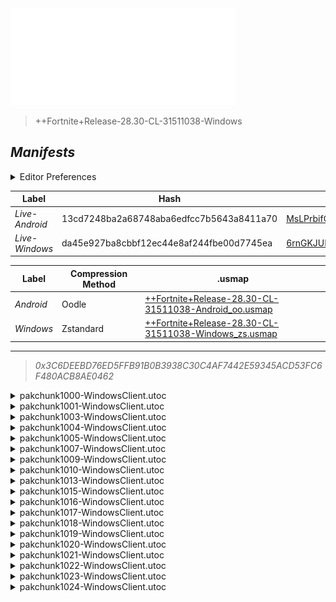 <a href="#manifests">
  <img style="pointer-events: none" src="https://raw.githubusercontent.com/Tectors/fn-archive/master/.github/source/dependents/gen.28.30.svg" width="360" height="155"\>
</a>

 >  
  
  > ++Fortnite+Release-28.30-CL-31511038-Windows

## *Manifests*
<details>
  <summary>Editor Preferences</summary>

 > 
    ((Value="0x8699F17A17A87C9466ECA3F81BE09913DFC2FE255B8A5DBA38CF3DD38E53DFF5",Guid="00AD98CD646E51F9064470AF81753C60"),(Value="0x9C46C4BDFB9A4A9A006CBDBA22D1560E79BC2E8CCD6701F04631EA904036D9A9",Guid="067A969CF775754BBFE2E44B015E62FA"),(Value="0xBF5B024ABB2023441B359FB8BF99659705B59FB33D75A817E06B3163BFE847FE",Guid="0D8B24BCF7F9C0293FFE1264A5D05613"),(Value="0xEAD2C49B505363CF86A369140A1B2334442464972C377D682F0DC0A2BC31A6D4",Guid="18657B021FD5011618877BD5D709EB51"),(Value="0x0CD70C9B012C3B6F80F940371E036D67DC0FA9755895A52B9E845515DF667881",Guid="1F8BD07EA3FA0CE93BFD036C920C9ED7"),(Value="0xE301ADF532F3EFF72E9240CCB41ED8F0766F8B47D734330BB1D0ACEA4F7C38CF",Guid="3AD37E40514304F7789E17FEBF4E4C68"),(Value="0x600E84282284F93207A275EEBD2E03DEC1060977F26834C2B1604CD745400CBE",Guid="5F65B98450A9DB7EAD3BD81AFC3B9247"),(Value="0x3C4B82E8686B9B50DC2AE329D9BE2309E443594E8D574BA8A34B2ABB08082749",Guid="8FA260F3D15A59A4DC39757B8F982367"),(Value="0x44C9DBA9B951880EBE257C8D98DFF3D72A8C6DD28290B9EEA4CBEC9B5729A127",Guid="9AEA6E7C6885D6E9A1E71E1C1D660FE6"),(Value="0x172AE3FA64FACD009F036B6F22ACE6D6534CD9D98DF31B6F66CFC08ABCFD6438",Guid="A504A381A11922EACD522BAB09F60577"),(Value="0xD9EDA39EDE6280C49EBDCE1F32E9D015BBBF11F477351A3137050B52D1FDD437",Guid="BE4F0BD53F53B4B8E570EEBF8829D35A"),(Value="0xFD66B6526BE2D5EA1FE2580DC774DA0C48B9B897D0421A180EBF365775799B59",Guid="C11DB2552EF4F3974E331EC72026EFBA"),(Value="0xE62FA5F7F9EB86523494FB1ED6BFEA0AAAB64F82F87EAFCAFDAFA9EC3F4F1621",Guid="D02365ADD1205D3E408F2C1EDF520907"),(Value="0x7E675BCCD37C32FD5E6B1FC70EB0FE9E3B78A402D656BB625306C58264F43735",Guid="D345D95CF72A6C367ED8F9E0A52F1C76"),(Value="0xCD31ADC93617CC65325C8B48E903A8E2846BDC1AB9D38D7669D06B62DE099B77",Guid="D80CDC979BC760ECC941D3E40C7B6CD2"),(Value="0x818F84AB701462A03A1E1BFB3A663AB8F11EF4F27BE88D60A00C57FD8DDB00B6",Guid="D825771F72189E14464845D8BD1AB447"),(Value="0x5F149D17C16F53A4CF98C8366452DCC4F5C5CA89B7B3921C0E9485CFCADC75F4",Guid="DB982042FC23E63A912CF079BB11B4D7"),(Value="0xE3184D2A84AEA64E662D762492D696616337348975B358927667D5230CBD31ED",Guid="E4873B9E0B86905E8654D93E9279743E"),(Value="0x6898410A5ED7720BA8053E222B07BA12E117FF77D9B3EF9BDF0165E50516A78D",Guid="F418C01DC7E0766DCA8D731E61DE5748"))
</details>

| Label | Hash | Route |
| - | - | - |
| *Live-Android* | 13cd7248ba2a68748aba6edfcc7b5643a8411a70 | [MsLPrbifCpWz-2JnL0KySgGuvnwL9Q](https://github.com/Tectors/fn-archive/blob/master/manifests/MsLPrbifCpWz-2JnL0KySgGuvnwL9Q.manifest) |
| *Live-Windows* | da45e927ba8cbbf12ec44e8af244fbe00d7745ea | [6rnGKJUE4ZR1wE8YbEipgborM43rVQ](https://github.com/Tectors/fn-archive/blob/master/manifests/6rnGKJUE4ZR1wE8YbEipgborM43rVQ.manifest) |


| Label | Compression Method | .usmap |
| - | - | - |
| *Android* | Oodle | [++Fortnite+Release-28.30-CL-31511038-Android_oo.usmap](https://github.com/Tectors/fn-archive/blob/master/manifests/mappings/++Fortnite+Release-28.30-CL-31511038-Android_oo.usmap) |
| *Windows* | Zstandard | [++Fortnite+Release-28.30-CL-31511038-Windows_zs.usmap](https://github.com/Tectors/fn-archive/blob/master/manifests/mappings/++Fortnite+Release-28.30-CL-31511038-Windows_zs.usmap) |

---

> *0x3C6DEEBD76ED5FFB91B0B3938C30C4AF7442E59345ACD53FC6F480ACB8AE0462*

<details>
  <summary>pakchunk1000-WindowsClient.utoc</summary>

 > 
    0x8699F17A17A87C9466ECA3F81BE09913DFC2FE255B8A5DBA38CF3DD38E53DFF5
    KEYCHAIN: 00AD98CD646E51F9064470AF81753C60:hpnxeheofJRm7KP4G+CZE9/C/iVbil26OM89045T3/U=

  <img src="https://raw.githubusercontent.com/Tectors/fn-archive/master/.github/source/dependents/referred/EID_Prosper.svg" width="100"> 
</details>

<details>
  <summary>pakchunk1001-WindowsClient.utoc</summary>

 > 
    0x9C46C4BDFB9A4A9A006CBDBA22D1560E79BC2E8CCD6701F04631EA904036D9A9
    KEYCHAIN: 067A969CF775754BBFE2E44B015E62FA:nEbEvfuaSpoAbL26ItFWDnm8LozNZwHwRjHqkEA22ak=

  </details>

<details>
  <summary>pakchunk1003-WindowsClient.utoc</summary>

 > 
    0xBF5B024ABB2023441B359FB8BF99659705B59FB33D75A817E06B3163BFE847FE
    KEYCHAIN: 0D8B24BCF7F9C0293FFE1264A5D05613:v1sCSrsgI0QbNZ+4v5lllwW1n7M9dagX4GsxY7/oR/4=

  <img src="https://raw.githubusercontent.com/Tectors/fn-archive/master/.github/source/dependents/referred/Wrap_SpeedDial.svg" width="100"> <img src="https://raw.githubusercontent.com/Tectors/fn-archive/master/.github/source/dependents/referred/Pickaxe_SpeedDial.svg" width="100"> <img src="https://raw.githubusercontent.com/Tectors/fn-archive/master/.github/source/dependents/referred/LoadingScreen_Sparks_SpeedDial.svg" width="100"> <img src="https://raw.githubusercontent.com/Tectors/fn-archive/master/.github/source/dependents/referred/Emoji_S28_Sparks_SpeedDial.svg" width="100"> <img src="https://raw.githubusercontent.com/Tectors/fn-archive/master/.github/source/dependents/referred/EID_SpeedDial_Mask.svg" width="100"> <img src="https://raw.githubusercontent.com/Tectors/fn-archive/master/.github/source/dependents/referred/EID_SpeedDial.svg" width="100"> <img src="https://raw.githubusercontent.com/Tectors/fn-archive/master/.github/source/dependents/referred/Character_SpeedDialBattle.svg" width="100"> <img src="https://raw.githubusercontent.com/Tectors/fn-archive/master/.github/source/dependents/referred/Character_SpeedDial.svg" width="100"> <img src="https://raw.githubusercontent.com/Tectors/fn-archive/master/.github/source/dependents/referred/Backpack_SpeedDialBattle.svg" width="100"> 
</details>

<details>
  <summary>pakchunk1004-WindowsClient.utoc</summary>

 > 
    0xEAD2C49B505363CF86A369140A1B2334442464972C377D682F0DC0A2BC31A6D4
    KEYCHAIN: 18657B021FD5011618877BD5D709EB51:6tLEm1BTY8+Go2kUChsjNEQkZJcsN31oLw3AorwxptQ=

  <img src="https://raw.githubusercontent.com/Tectors/fn-archive/master/.github/source/dependents/referred/Pickaxe_SlowBurn.svg" width="100"> <img src="https://raw.githubusercontent.com/Tectors/fn-archive/master/.github/source/dependents/referred/Backpack_SlowBurn.svg" width="100"> 
</details>

<details>
  <summary>pakchunk1005-WindowsClient.utoc</summary>

 > 
    0x0CD70C9B012C3B6F80F940371E036D67DC0FA9755895A52B9E845515DF667881
    KEYCHAIN: 1F8BD07EA3FA0CE93BFD036C920C9ED7:DNcMmwEsO2+A+UA3HgNtZ9wPqXVYlaUrnoRVFd9meIE=

  <img src="https://raw.githubusercontent.com/Tectors/fn-archive/master/.github/source/dependents/referred/EID_Destiny.svg" width="100"> 
</details>

<details>
  <summary>pakchunk1007-WindowsClient.utoc</summary>

 > 
    0xE301ADF532F3EFF72E9240CCB41ED8F0766F8B47D734330BB1D0ACEA4F7C38CF
    KEYCHAIN: 3AD37E40514304F7789E17FEBF4E4C68:4wGt9TLz7/cukkDMtB7Y8HZvi0fXNDMLsdCs6k98OM8=

  <img src="https://raw.githubusercontent.com/Tectors/fn-archive/master/.github/source/dependents/referred/Pickaxe_FastCheetah.svg" width="100"> <img src="https://raw.githubusercontent.com/Tectors/fn-archive/master/.github/source/dependents/referred/EID_FastCheetah.svg" width="100"> <img src="https://raw.githubusercontent.com/Tectors/fn-archive/master/.github/source/dependents/referred/Character_FastCheetah.svg" width="100"> <img src="https://raw.githubusercontent.com/Tectors/fn-archive/master/.github/source/dependents/referred/Backpack_FastCheetah.svg" width="100"> 
</details>

<details>
  <summary>pakchunk1009-WindowsClient.utoc</summary>

 > 
    0x600E84282284F93207A275EEBD2E03DEC1060977F26834C2B1604CD745400CBE
    KEYCHAIN: 5F65B98450A9DB7EAD3BD81AFC3B9247:YA6EKCKE+TIHonXuvS4D3sEGCXfyaDTCsWBM10VADL4=

  <img src="https://raw.githubusercontent.com/Tectors/fn-archive/master/.github/source/dependents/referred/EID_Affection.svg" width="100"> 
</details>

<details>
  <summary>pakchunk1010-WindowsClient.utoc</summary>

 > 
    0x3C4B82E8686B9B50DC2AE329D9BE2309E443594E8D574BA8A34B2ABB08082749
    KEYCHAIN: 8FA260F3D15A59A4DC39757B8F982367:PEuC6Ghrm1DcKuMp2b4jCeRDWU6NV0uoo0squwgIJ0k=

  <img src="https://raw.githubusercontent.com/Tectors/fn-archive/master/.github/source/dependents/referred/EID_Delirious.svg" width="100"> 
</details>

<details>
  <summary>pakchunk1013-WindowsClient.utoc</summary>

 > 
    0x44C9DBA9B951880EBE257C8D98DFF3D72A8C6DD28290B9EEA4CBEC9B5729A127
    KEYCHAIN: 9AEA6E7C6885D6E9A1E71E1C1D660FE6:RMnbqblRiA6+JXyNmN/z1yqMbdKCkLnupMvsm1cpoSc=

  <img src="https://raw.githubusercontent.com/Tectors/fn-archive/master/.github/source/dependents/referred/EID_Resonant.svg" width="100"> 
</details>

<details>
  <summary>pakchunk1015-WindowsClient.utoc</summary>

 > 
    0x172AE3FA64FACD009F036B6F22ACE6D6534CD9D98DF31B6F66CFC08ABCFD6438
    KEYCHAIN: A504A381A11922EACD522BAB09F60577:Fyrj+mT6zQCfA2tvIqzm1lNM2dmN8xtvZs/Airz9ZDg=

  <img src="https://raw.githubusercontent.com/Tectors/fn-archive/master/.github/source/dependents/referred/EID_Undead.svg" width="100"> 
</details>

<details>
  <summary>pakchunk1016-WindowsClient.utoc</summary>

 > 
    0xD9EDA39EDE6280C49EBDCE1F32E9D015BBBF11F477351A3137050B52D1FDD437
    KEYCHAIN: BE4F0BD53F53B4B8E570EEBF8829D35A:2e2jnt5igMSevc4fMunQFbu/EfR3NRoxNwULUtH91Dc=

  <img src="https://raw.githubusercontent.com/Tectors/fn-archive/master/.github/source/dependents/referred/EID_Repetition.svg" width="100"> 
</details>

<details>
  <summary>pakchunk1017-WindowsClient.utoc</summary>

 > 
    0xFD66B6526BE2D5EA1FE2580DC774DA0C48B9B897D0421A180EBF365775799B59
    KEYCHAIN: C11DB2552EF4F3974E331EC72026EFBA:/Wa2Umvi1eof4lgNx3TaDEi5uJfQQhoYDr82V3V5m1k=

  <img src="https://raw.githubusercontent.com/Tectors/fn-archive/master/.github/source/dependents/referred/EID_Medicinal.svg" width="100"> 
</details>

<details>
  <summary>pakchunk1018-WindowsClient.utoc</summary>

 > 
    0xE62FA5F7F9EB86523494FB1ED6BFEA0AAAB64F82F87EAFCAFDAFA9EC3F4F1621
    KEYCHAIN: D02365ADD1205D3E408F2C1EDF520907:5i+l9/nrhlI0lPse1r/qCqq2T4L4fq/K/a+p7D9PFiE=

  <img src="https://raw.githubusercontent.com/Tectors/fn-archive/master/.github/source/dependents/referred/EID_Camouflage.svg" width="100"> 
</details>

<details>
  <summary>pakchunk1019-WindowsClient.utoc</summary>

 > 
    0x7E675BCCD37C32FD5E6B1FC70EB0FE9E3B78A402D656BB625306C58264F43735
    KEYCHAIN: D345D95CF72A6C367ED8F9E0A52F1C76:fmdbzNN8Mv1eax/HDrD+njt4pALWVrtiUwbFgmT0NzU=

  <img src="https://raw.githubusercontent.com/Tectors/fn-archive/master/.github/source/dependents/referred/EID_Goodbye_Upbeat.svg" width="100"> 
</details>

<details>
  <summary>pakchunk1020-WindowsClient.utoc</summary>

 > 
    0xCD31ADC93617CC65325C8B48E903A8E2846BDC1AB9D38D7669D06B62DE099B77
    KEYCHAIN: D80CDC979BC760ECC941D3E40C7B6CD2:zTGtyTYXzGUyXItI6QOo4oRr3Bq50412adBrYt4Jm3c=

  <img src="https://raw.githubusercontent.com/Tectors/fn-archive/master/.github/source/dependents/referred/Character_BestDressedFNCS.svg" width="100"> 
</details>

<details>
  <summary>pakchunk1021-WindowsClient.utoc</summary>

 > 
    0x818F84AB701462A03A1E1BFB3A663AB8F11EF4F27BE88D60A00C57FD8DDB00B6
    KEYCHAIN: D825771F72189E14464845D8BD1AB447:gY+Eq3AUYqA6Hhv7OmY6uPEe9PJ76I1goAxX/Y3bALY=

  <img src="https://raw.githubusercontent.com/Tectors/fn-archive/master/.github/source/dependents/referred/EID_Darling.svg" width="100"> 
</details>

<details>
  <summary>pakchunk1022-WindowsClient.utoc</summary>

 > 
    0x5F149D17C16F53A4CF98C8366452DCC4F5C5CA89B7B3921C0E9485CFCADC75F4
    KEYCHAIN: DB982042FC23E63A912CF079BB11B4D7:XxSdF8FvU6TPmMg2ZFLcxPXFyom3s5IcDpSFz8rcdfQ=

  </details>

<details>
  <summary>pakchunk1023-WindowsClient.utoc</summary>

 > 
    0xE3184D2A84AEA64E662D762492D696616337348975B358927667D5230CBD31ED
    KEYCHAIN: E4873B9E0B86905E8654D93E9279743E:4xhNKoSupk5mLXYkktaWYWM3NIl1s1iSdmfVIwy9Me0=

  <img src="https://raw.githubusercontent.com/Tectors/fn-archive/master/.github/source/dependents/referred/Pickaxe_VitalInventorBlock.svg" width="100"> <img src="https://raw.githubusercontent.com/Tectors/fn-archive/master/.github/source/dependents/referred/Character_VitalInventorBlock.svg" width="100"> <img src="https://raw.githubusercontent.com/Tectors/fn-archive/master/.github/source/dependents/referred/Backpack_VitalInventorBlock.svg" width="100"> 
</details>

<details>
  <summary>pakchunk1024-WindowsClient.utoc</summary>

 > 
    0x6898410A5ED7720BA8053E222B07BA12E117FF77D9B3EF9BDF0165E50516A78D
    KEYCHAIN: F418C01DC7E0766DCA8D731E61DE5748:aJhBCl7XcguoBT4iKwe6EuEX/3fZs++b3wFl5QUWp40=

  <img src="https://raw.githubusercontent.com/Tectors/fn-archive/master/.github/source/dependents/referred/EID_Rotisserie_Sycn_Leader.svg" width="100"> <img src="https://raw.githubusercontent.com/Tectors/fn-archive/master/.github/source/dependents/referred/EID_Rotisserie_Sycn_Follower.svg" width="100"> <img src="https://raw.githubusercontent.com/Tectors/fn-archive/master/.github/source/dependents/referred/EID_Rotisserie_Sycn.svg" width="100"> <img src="https://raw.githubusercontent.com/Tectors/fn-archive/master/.github/source/dependents/referred/EID_Rotisserie_Guitar.svg" width="100"> <img src="https://raw.githubusercontent.com/Tectors/fn-archive/master/.github/source/dependents/referred/EID_Rotisserie_Follower.svg" width="100"> <img src="https://raw.githubusercontent.com/Tectors/fn-archive/master/.github/source/dependents/referred/EID_Rotisserie_Drum.svg" width="100"> <img src="https://raw.githubusercontent.com/Tectors/fn-archive/master/.github/source/dependents/referred/EID_Rotisserie.svg" width="100"> 
</details>

